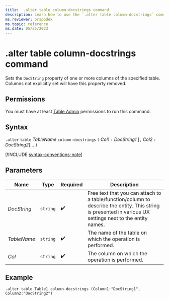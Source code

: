 ```yaml
---
title:  .alter table column-docstrings command
description: Learn how to use the `.alter table column-docstrings` command to set the `DocString` property of one or more columns of the specified table.
ms.reviewer: orspodek
ms.topic: reference
ms.date: 05/25/2023
---
```

# .alter table column-docstrings command

Sets the `DocString` property of one or more columns of the specified table. Columns not explicitly set will have this property removed.

## Permissions

You must have at least [Table Admin](access-control/role-based-access-control.md) permissions to run this command.

## Syntax

`.alter` `table` *TableName* `column-docstrings` `(` *Col1* `:` *DocString1* [`,` *Col2* `:` *DocString2*]... `)`

[!INCLUDE [syntax-conventions-note](../../includes/syntax-conventions-note.md)]

## Parameters

| Name | Type | Required | Description |
|--|--|--|--|
| *DocString* | `string` |  :heavy_check_mark: | Free text that you can attach to a table/function/column to describe the entity. This string is presented in various UX settings next to the entity names.|
| *TableName* | `string` |  :heavy_check_mark: | The name of the table on which the operation is performed.|
| *Col* | `string` |  :heavy_check_mark: | The column on which the operation is performed.|

## Example

```kusto
.alter table Table1 column-docstrings (Column1:"DocString1", Column2:"DocString2")
```
